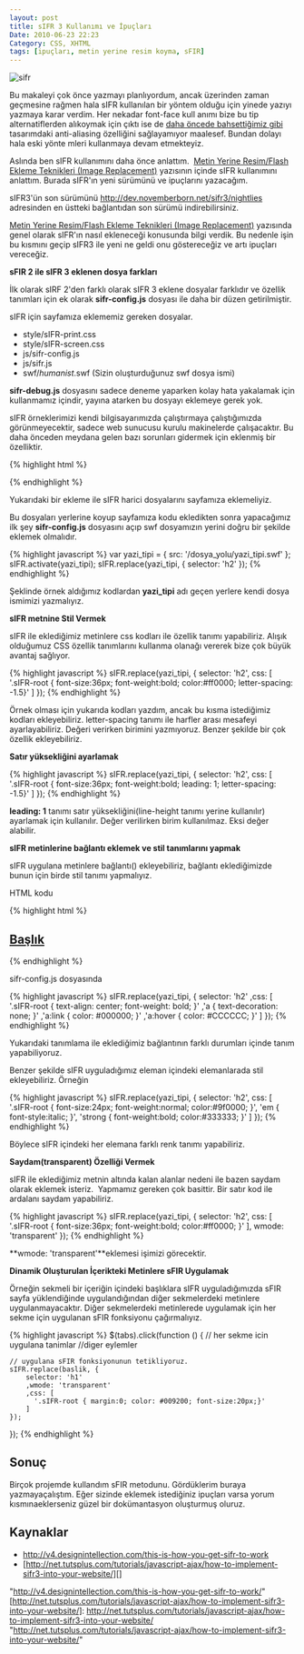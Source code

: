 ```yaml
---
layout: post
title: sIFR 3 Kullanımı ve İpuçları
Date: 2010-06-23 22:23
Category: CSS, XHTML
tags: [ipuçları, metin yerine resim koyma, sFIR]
---
```


![][100]

Bu makaleyi çok önce yazmayı planlıyordum, ancak üzerinden
zaman geçmesine rağmen hala sIFR kullanılan bir yöntem olduğu için
yinede yazıyı yazmaya karar verdim. Her nekadar font-face kull anımı
bize bu tip alternatiflerden alıkoymak için çıktı ise de [daha öncede bahsettiğimiz gibi][] tasarımdaki anti-aliasing özelliğini sağlayamıyor
maalesef. Bundan dolayı hala eski yönte mleri kullanmaya devam
etmekteyiz.

Aslında ben sIFR kullanımını daha önce anlattım.  [Metin Yerine Resim/Flash Ekleme Teknikleri (Image Replacement)][] yazısının içinde
sIFR kullanımını anlattım. Burada sIFR'ın yeni sürümünü ve ipuçlarını
yazacağım. 

sIFR3'ün son sürümünü http://dev.novemberborn.net/sifr3/nightlies
adresinden en üstteki bağlantıdan son sürümü indirebilirsiniz.

[Metin Yerine Resim/Flash Ekleme Teknikleri (Image Replacement)][]
yazısında genel olarak sIFR'ın nasıl ekleneceği konusunda bilgi verdik.
Bu nedenle işin bu kısmını geçip sIFR3 ile yeni ne geldi onu
göstereceğiz ve artı ipuçları vereceğiz.

**sFIR 2 ile sIFR 3 eklenen dosya farkları**

İlk olarak sIRF 2'den farklı olarak sIFR 3 eklene dosyalar farklıdır ve
özellik tanımları için ek olarak **sifr-config.js** dosyası ile daha bir
düzen getirilmiştir.

sIFR için sayfamıza eklememiz gereken dosyalar.

-   style/sIFR-print.css
-   style/sIFR-screen.css
-   js/sifr-config.js
-   js/sifr.js
-   swf/*humanist*.swf (Sizin oluşturduğunuz swf dosya ismi)

**sifr-debug.js** dosyasını sadece deneme yaparken kolay hata yakalamak
için kullanmamız içindir, yayına atarken bu dosyayı eklemeye gerek yok.

sIFR örneklerimizi kendi bilgisayarımızda çalıştırmaya çalıştığımızda
görünmeyecektir, sadece web sunucusu kurulu makinelerde çalışacaktır. Bu
daha önceden meydana gelen bazı sorunları gidermek için eklenmiş bir
özelliktir.

{% highlight html %}
<link rel="stylesheet" href="style/sIFR-screen.css" type="text/css" media="screen" />
<link rel="stylesheet" href="style/sIFR-print.css" type="text/css" media="print" />
<script type="text/javascript" src="js/sifr.js"></script>
<script type="text/javascript" src="js/sifr-config.js"></script>
{% endhighlight %}

Yukarıdaki bir ekleme ile sIFR harici dosyalarını sayfamıza eklemeliyiz.

Bu dosyaları yerlerine koyup sayfamıza kodu ekledikten sonra yapacağımız
ilk şey **sifr-config.js** dosyasını açıp swf dosyamızın yerini doğru
bir şekilde eklemek olmalıdır.

{% highlight javascript %}
var yazi_tipi = {
     src: '/dosya_yolu/yazi_tipi.swf'
};
sIFR.activate(yazi_tipi);
sIFR.replace(yazi_tipi, {
       selector: 'h2'
});
{% endhighlight %}

Şeklinde örnek aldığımız kodlardan **yazi_tipi** adı geçen yerlere
kendi dosya ismimizi yazmalıyız.

**sIFR metnine Stil Vermek**

sIFR ile eklediğimiz metinlere css kodları ile özellik tanımı
yapabiliriz. Alışık olduğumuz CSS özellik tanımlarını kullanma olanağı
vererek bize çok büyük avantaj sağlıyor.

{% highlight javascript %}
sIFR.replace(yazi_tipi, {
      selector: 'h2',
      css: [
      '.sIFR-root { font-size:36px; font-weight:bold; color:#ff0000; letter-spacing: -1.5}'
      ]
});
{% endhighlight %}

Örnek olması için yukarıda kodları yazdım, ancak bu kısma istediğimiz
kodları ekleyebiliriz. letter-spacing tanımı ile harfler arası mesafeyi
ayarlayabiliriz. Değeri verirken birimini yazmıyoruz. Benzer şekilde bir
çok özellik ekleyebiliriz.

**Satır yüksekliğini ayarlamak**

{% highlight javascript %}
sIFR.replace(yazi_tipi, {
      selector: 'h2',
      css: [
      '.sIFR-root { font-size:36px; font-weight:bold; leading: 1; letter-spacing: -1.5}'
      ]
});
{% endhighlight %}

**leading: 1** tanımı satır yüksekliğini(line-height tanımı yerine
kullanılır) ayarlamak için kullanılır. Değer verilirken birim
kullanılmaz. Eksi değer alabilir.

**sIFR metinlerine bağlantı eklemek ve stil tanımlarını yapmak**

sIFR uygulana metinlere bağlantı(<a>) ekleyebiliriz, bağlantı
eklediğimizde bunun için birde stil tanımı yapmalıyız.

HTML kodu

{% highlight html %}
<h2>
	<a href="#">Başlık</a>
</h2>
{% endhighlight %}


sifr-config.js dosyasında

{% highlight javascript %}
sIFR.replace(yazi_tipi, {
  selector: 'h2'
  ,css: [
    '.sIFR-root { text-align: center; font-weight: bold; }'
    ,'a { text-decoration: none; }'
    ,'a:link { color: #000000; }'
    ,'a:hover { color: #CCCCCC; }'
  ]
});
{% endhighlight %}

Yukarıdaki tanımlama ile eklediğimiz bağlantının farklı durumları içinde
tanım yapabiliyoruz. 

Benzer şekilde sIFR uyguladığımız eleman içindeki elemanlarada stil
ekleyebiliriz. Örneğin

{% highlight javascript %}
sIFR.replace(yazi_tipi, {
       selector: 'h2',
       css: [
       '.sIFR-root { font-size:24px; font-weight:normal; color:#9f0000; }',
       'em { font-style:italic; }',
       'strong { font-weight:bold; color:#333333; }'
       ]
});
{% endhighlight %}

Böylece sIFR içindeki her elemana farklı renk tanımı yapabiliriz.

**Saydam(transparent) Özelliği Vermek**

sIFR ile eklediğimiz metnin altında kalan alanlar nedeni ile bazen
saydam olarak eklemek isteriz.  Yapmamız gereken çok basittir. Bir satır
kod ile ardalanı saydam yapabiliriz.

{% highlight javascript %}
sIFR.replace(yazi_tipi, {
      selector: 'h2',
      css: [
      '.sIFR-root { font-size:36px; font-weight:bold; color:#ff0000; }'
      ],
wmode: 'transparent'
});
{% endhighlight %}

**wmode: 'transparent'**eklemesi işimizi görecektir.

**Dinamik Oluşturulan İçerikteki Metinlere sFIR Uygulamak**

Örneğin sekmeli bir içeriğin içindeki başlıklara sIFR uyguladığımızda
sFIR sayfa yüklendiğinde uygulandığından diğer sekmelerdeki metinlere
uygulanmayacaktır. Diğer sekmelerdeki metinlerede uygulamak için her
sekme için uygulanan sFIR fonksiyonu çağırmalıyız.

{% highlight javascript %}
$(tabs).click(function () {
    // her sekme icin uygulana tanimlar
    //diger eylemler

    // uygulana sFIR fonksiyonunun tetikliyoruz.
    sIFR.replace(baslik, {
        selector: 'h1'
        ,wmode: 'transparent'
        ,css: [
          '.sIFR-root { margin:0; color: #009200; font-size:20px;}'
        ]
    });

});
{% endhighlight %}

## Sonuç

Birçok projemde kullandım sFIR metodunu. Gördüklerim buraya
yazmayaçalıştım. Eğer sizinde eklemek istediğiniz ipuçları varsa yorum
kısmınaeklerseniz güzel bir dokümantasyon oluşturmuş oluruz.

## Kaynaklar

-   http://v4.designintellection.com/this-is-how-you-get-sifr-to-work
-   [http://net.tutsplus.com/tutorials/javascript-ajax/how-to-implement-sifr3-into-your-website/][]

  [100]: /images/sifr1.gif "sifr"
  [daha öncede bahsettiğimiz gibi]: http://www.fatihhayrioglu.com/webde-yazi-tipi-sorunlari-ve-google-font-api/
    "daha öncede bahsettiğimiz gibi"
  [Metin Yerine Resim/Flash Ekleme Teknikleri (Image Replacement)]: http://www.fatihhayrioglu.com/metin-yerine-resimflash-ekleme-teknikleri-image-replacement/
    "Metin Yerine Resim/Flash Ekleme Teknikleri (Image Replacement)"
    "http://v4.designintellection.com/this-is-how-you-get-sifr-to-work/"
  [http://net.tutsplus.com/tutorials/javascript-ajax/how-to-implement-sifr3-into-your-website/]: http://net.tutsplus.com/tutorials/javascript-ajax/how-to-implement-sifr3-into-your-website/
    "http://net.tutsplus.com/tutorials/javascript-ajax/how-to-implement-sifr3-into-your-website/"
